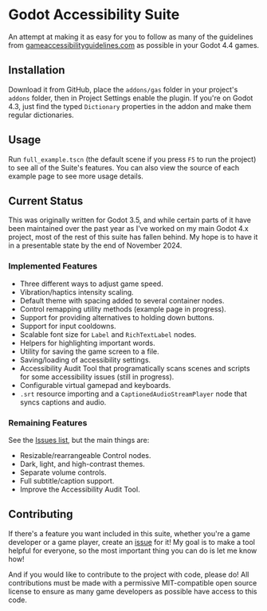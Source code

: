 # Godot Accessibility Suite
An attempt at making it as easy for you to follow as many of the guidelines from [gameaccessibilityguidelines.com](https://gameaccessibilityguidelines.com/) as possible in your Godot 4.4 games.

## Installation
Download it from GitHub, place the `addons/gas` folder in your project's `addons` folder, then in Project Settings enable the plugin. If you're on Godot 4.3, just find the typed `Dictionary` properties in the addon and make them regular dictionaries.

## Usage
Run `full_example.tscn` (the default scene if you press `F5` to run the project) to see all of the Suite's features. You can also view the source of each example page to see more usage details.

## Current Status
This was originally written for Godot 3.5, and while certain parts of it have been maintained over the past year as I've worked on my main Godot 4.x project, most of the rest of this suite has fallen behind. My hope is to have it in a presentable state by the end of November 2024.

### Implemented Features
 - Three different ways to adjust game speed.
 - Vibration/haptics intensity scaling.
 - Default theme with spacing added to several container nodes.
 - Control remapping utility methods (example page in progress).
 - Support for providing alternatives to holding down buttons.
 - Support for input cooldowns.
 - Scalable font size for `Label` and `RichTextLabel` nodes.
 - Helpers for highlighting important words.
 - Utility for saving the game screen to a file.
 - Saving/loading of accessibility settings.
 - Accessibility Audit Tool that programatically scans scenes and scripts for some accessibility issues (still in progress).
 - Configurable virtual gamepad and keyboards.
 - `.srt` resource importing and a `CaptionedAudioStreamPlayer` node that syncs captions and audio.

### Remaining Features

See the [Issues list](https://github.com/HauntedBees/Godot-Accessibility-Suite/issues), but the main things are:
 - Resizable/rearrangeable Control nodes.
 - Dark, light, and high-contrast themes.
 - Separate volume controls.
 - Full subtitle/caption support.
 - Improve the Accessibility Audit Tool.

## Contributing
If there's a feature you want included in this suite, whether you're a game developer or a game player, create an [issue](https://github.com/HauntedBees/Godot-Accessibility-Suite/issues) for it! My goal is to make a tool helpful for everyone, so the most important thing you can do is let me know how!

And if you would like to contribute to the project with code, please do! All contributions must be made with a permissive MIT-compatible open source license to ensure as many game developers as possible have access to this code.
